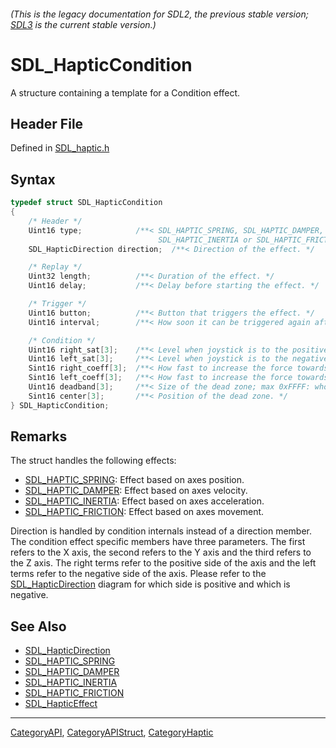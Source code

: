 ###### (This is the legacy documentation for SDL2, the previous stable version; [SDL3](https://wiki.libsdl.org/SDL3/) is the current stable version.)
# SDL_HapticCondition

A structure containing a template for a Condition effect.

## Header File

Defined in [SDL_haptic.h](https://github.com/libsdl-org/SDL/blob/SDL2/include/SDL_haptic.h)

## Syntax

```c
typedef struct SDL_HapticCondition
{
    /* Header */
    Uint16 type;            /**< SDL_HAPTIC_SPRING, SDL_HAPTIC_DAMPER,
                                 SDL_HAPTIC_INERTIA or SDL_HAPTIC_FRICTION */
    SDL_HapticDirection direction;  /**< Direction of the effect. */

    /* Replay */
    Uint32 length;          /**< Duration of the effect. */
    Uint16 delay;           /**< Delay before starting the effect. */

    /* Trigger */
    Uint16 button;          /**< Button that triggers the effect. */
    Uint16 interval;        /**< How soon it can be triggered again after button. */

    /* Condition */
    Uint16 right_sat[3];    /**< Level when joystick is to the positive side; max 0xFFFF. */
    Uint16 left_sat[3];     /**< Level when joystick is to the negative side; max 0xFFFF. */
    Sint16 right_coeff[3];  /**< How fast to increase the force towards the positive side. */
    Sint16 left_coeff[3];   /**< How fast to increase the force towards the negative side. */
    Uint16 deadband[3];     /**< Size of the dead zone; max 0xFFFF: whole axis-range when 0-centered. */
    Sint16 center[3];       /**< Position of the dead zone. */
} SDL_HapticCondition;
```

## Remarks

The struct handles the following effects:

- [SDL_HAPTIC_SPRING](SDL_HAPTIC_SPRING): Effect based on axes position.
- [SDL_HAPTIC_DAMPER](SDL_HAPTIC_DAMPER): Effect based on axes velocity.
- [SDL_HAPTIC_INERTIA](SDL_HAPTIC_INERTIA): Effect based on axes
  acceleration.
- [SDL_HAPTIC_FRICTION](SDL_HAPTIC_FRICTION): Effect based on axes
  movement.

Direction is handled by condition internals instead of a direction member.
The condition effect specific members have three parameters. The first
refers to the X axis, the second refers to the Y axis and the third refers
to the Z axis. The right terms refer to the positive side of the axis and
the left terms refer to the negative side of the axis. Please refer to the
[SDL_HapticDirection](SDL_HapticDirection) diagram for which side is
positive and which is negative.

## See Also

- [SDL_HapticDirection](SDL_HapticDirection)
- [SDL_HAPTIC_SPRING](SDL_HAPTIC_SPRING)
- [SDL_HAPTIC_DAMPER](SDL_HAPTIC_DAMPER)
- [SDL_HAPTIC_INERTIA](SDL_HAPTIC_INERTIA)
- [SDL_HAPTIC_FRICTION](SDL_HAPTIC_FRICTION)
- [SDL_HapticEffect](SDL_HapticEffect)

----
[CategoryAPI](CategoryAPI), [CategoryAPIStruct](CategoryAPIStruct), [CategoryHaptic](CategoryHaptic)

